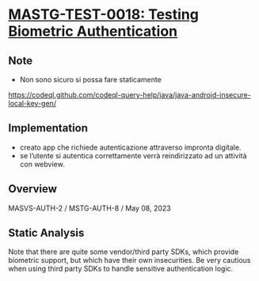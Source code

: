 # [MASTG-TEST-0018: Testing Biometric Authentication](https://mas.owasp.org/MASTG/tests/android/MASVS-AUTH/MASTG-TEST-0018/)

## Note

- Non sono sicuro si possa fare staticamente

https://codeql.github.com/codeql-query-help/java/java-android-insecure-local-key-gen/


## Implementation
- creato app che richiede autenticazione attraverso impronta digitale.
- se l’utente si autentica correttamente verrà reindirizzato ad un attività con webview.

## Overview
MASVS-AUTH-2 / MSTG-AUTH-8 / May 08, 2023
## Static Analysis
Note that there are quite some vendor/third party SDKs, which provide biometric support, but which have their own insecurities. Be very cautious when using third party SDKs to handle sensitive authentication logic.

